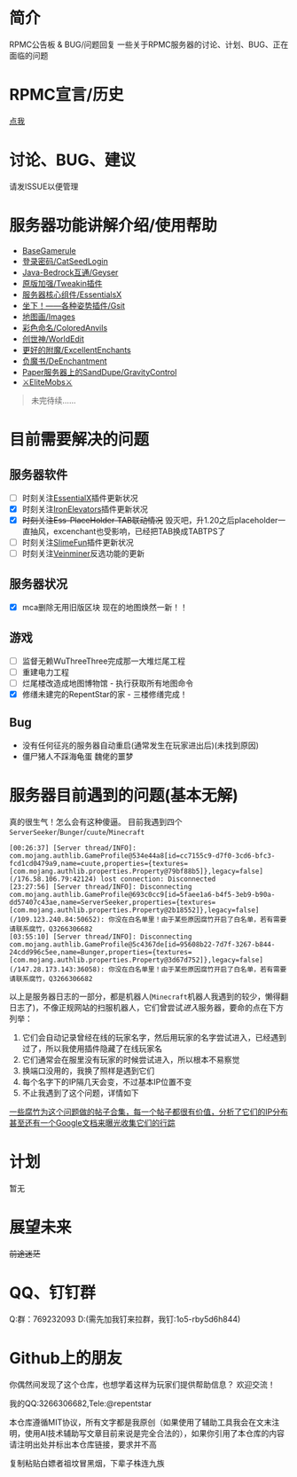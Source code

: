 # 简介
RPMC公告板 & BUG/问题回复
一些关于RPMC服务器的讨论、计划、BUG、正在面临的问题

# RPMC宣言/历史
[点我](./DECLARATION.md)

# 讨论、BUG、建议
请发ISSUE以便管理

# 服务器功能讲解介绍/使用帮助
- [BaseGamerule](./help/BaseGamerule.md)
- [登录密码/CatSeedLogin](./help/CatSeedLogin.md)
- [Java-Bedrock互通/Geyser](./help/Geyser-Spigot.md)
- [原版加强/Tweakin插件](./help/Tweakin.md)
- [服务器核心组件/EssentialsX](./help/EssentialsX.md)
- [坐下！——各种姿势插件/Gsit](./help/Gsit.md)
- [地图画/Images](./help/Images.md)
- [彩色命名/ColoredAnvils](./help/ColoredAnvils.md)
- [创世神/WorldEdit](./help/WorldEdit.md)
- [更好的附魔/ExcellentEnchants](./help/ExcellentEnchants.md)
- [负魔书/DeEnchantment](https://user-images.githubusercontent.com/65019366/182375428-b02a48ea-8b45-49f2-b6b4-a425c46fd74a.png)
- [Paper服务器上的SandDupe/GravityControl](./help/GravityControl.md)
- [⚔EliteMobs⚔](./help/EliteMobs.md)
> 未完待续……

# 目前需要解决的问题
## 服务器软件
- [ ] 时刻关注[EssentialX](https://github.com/EssentialsX/Essentials)插件更新状况
- [x] 时刻关注[IronElevators](https://www.spigotmc.org/resources/ironelevators-1-4-6-1-20-x.19451/)插件更新状况
- [x] ~~时刻关注Ess-PlaceHolder-TAB联动情况~~ 毁灭吧，升1.20之后placeholder一直抽风，excenchant也受影响，已经把TAB换成TABTPS了
- [ ] 时刻关注[SlimeFun](https://github.com/StarWishsama/Slimefun4)插件更新状况
- [ ] 时刻关注[Veinminer](https://github.com/2008Choco/VeinMiner)反选功能的更新

## 服务器状况
- [x] mca删除无用旧版区块 现在的地图焕然一新！！

## 游戏
- [ ] 监督无赖WuThreeThree完成那一大堆烂尾工程
- [ ] 重建电力工程
- [ ] 烂尾楼改造成地图博物馆 - 执行获取所有地图命令
- [x] 修缮未建完的RepentStar的家 - 三楼修缮完成！

## Bug
- 没有任何征兆的服务器自动重启(通常发生在玩家进出后)(未找到原因)
- 僵尸猪人不踩海龟蛋 魏佬的噩梦

# 服务器目前遇到的问题(基本无解)
真的很生气！怎么会有这种傻逼。
目前我遇到四个`ServerSeeker`/`Bunger`/`cuute`/`Minecraft`
```log
[00:26:37] [Server thread/INFO]: com.mojang.authlib.GameProfile@534e44a8[id=cc7155c9-d7f0-3cd6-bfc3-fcd1cd0479a9,name=cuute,properties={textures=[com.mojang.authlib.properties.Property@79bf88b5]},legacy=false] (/176.58.106.79:42124) lost connection: Disconnected
[23:27:56] [Server thread/INFO]: Disconnecting com.mojang.authlib.GameProfile@693c0cc9[id=5faee1a6-b4f5-3eb9-b90a-dd57407c43ae,name=ServerSeeker,properties={textures=[com.mojang.authlib.properties.Property@2b18552]},legacy=false] (/109.123.240.84:50652): 你没在白名单里！由于某些原因腐竹开启了白名单，若有需要请联系腐竹，Q3266306682
[03:55:10] [Server thread/INFO]: Disconnecting com.mojang.authlib.GameProfile@5c4367de[id=95608b22-7d7f-3267-b844-24cdd996c5ee,name=Bunger,properties={textures=[com.mojang.authlib.properties.Property@3d67d752]},legacy=false] (/147.28.173.143:36058): 你没在白名单里！由于某些原因腐竹开启了白名单，若有需要请联系腐竹，Q3266306682
```
以上是服务器日志的一部分，都是机器人(`Minecraft`机器人我遇到的较少，懒得翻日志了)，不像正规网站的扫服机器人，它们曾尝试*进入*服务器，要命的点在下方列举：
1. 它们会自动记录曾经在线的玩家名字，然后用玩家的名字尝试进入，已经遇到过了，所以我使用插件隐藏了在线玩家名
2. 它们通常会在服里没有玩家的时候尝试进入，所以根本不易察觉
3. 换端口没用的，我换了照样是遇到它们
4. 每个名字下的IP隔几天会变，不过基本IP位置不变
5. 不止我遇到了这个问题，详情如下

[一些腐竹为这个问题做的帖子合集，每一个帖子都很有价值，分析了它们的IP分布](https://www.reddit.com/r/Minecraft/comments/14mah9o/list_of_known_minecraft_server_seeker_bots_cuute/)
[甚至还有一个Google文档来曝光收集它们的行踪](https://docs.google.com/spreadsheets/d/1AeNtPHAKepa8OPTfcHSeX9ltAFCTWCHqGrcZ_Abb30c/edit#gid=1673550978)

# 计划
暂无

# 展望未来
~~前途迷茫~~

# QQ、钉钉群
Q:群：769232093
D:(需先加我钉来拉群，我钉:1o5-rby5d6h844)

# Github上的朋友
你偶然间发现了这个仓库，也想学着这样为玩家们提供帮助信息？
欢迎交流！

我的QQ:3266306682,Tele:@repentstar

本仓库遵循MIT协议，所有文字都是我原创（如果使用了辅助工具我会在文末注明，使用AI技术辅助写文章目前来说是完全合法的），如果你引用了本仓库的内容请注明出处并标出本仓库链接，要求并不高

复制粘贴白嫖者祖坟冒黑烟，下辈子株连九族